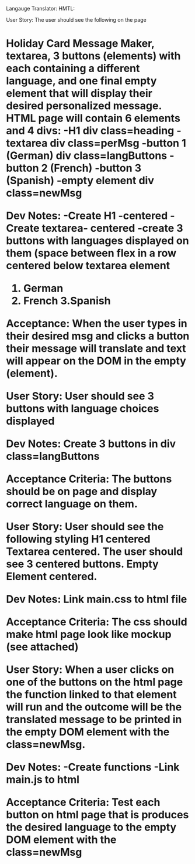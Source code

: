 Langauge Translator:
HMTL:
<!-- Card Title: Create HTML  -->

User Story: The user should see the following on the page <H1> Holiday Card  Message Maker, textarea, 3 buttons (elements) with each containing a different language, and one final empty element that will display their desired personalized message.
HTML page will contain 6 elements and 4 divs:
-H1 div class=heading
-textarea div class=perMsg
-button 1 (German) div class=langButtons
-button 2 (French)
-button 3 (Spanish)
-empty element  div class=newMsg

Dev Notes:
-Create H1 -centered
-Create textarea- centered
-create 3 buttons with languages displayed on them (space between flex in a row centered below textarea element
1. German
2. French
3.Spanish


Acceptance:
When the user types in their desired msg and
clicks a button their message will translate and text will appear on the DOM in the empty (element).


<!-- Card Title: Create Buttons and placeholder for JS -->

User Story: User should see 3 buttons with language choices displayed

Dev Notes:
Create 3 buttons in div class=langButtons

Acceptance Criteria:
The buttons should be on page and display correct language on them.

<!-- Card Title: CSS -->

User Story:  User should see the following styling
H1 centered
Textarea centered.
The user should see 3 centered buttons.
Empty Element centered.

Dev Notes:
Link main.css to html file

Acceptance Criteria:
The css should make html page look like mockup (see attached)

<!-- Card Title: JS Functions -->

User Story: When a user clicks on one of the buttons on the html page the function linked to that element will run and the outcome will be the translated message to be printed in the empty DOM element with the class=newMsg.

Dev Notes:
-Create functions
-Link main.js to html

Acceptance Criteria:
Test each button on html page that is produces the desired language to the empty DOM element with the class=newMsg